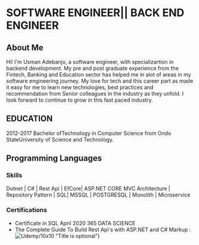 # SOFTWARE ENGINEER|| BACK END ENGINEER

## About Me

Hi! I'm Usman Adebanjo, a software engineer, with specializartion in backend development.
My pre and post graduate experience from the Fintech, Banking and Education sector has helped me in alot of areas in my software engineering journey. My love for tech and this career part as made it easy for me to learn new technologies, best practices and recommendation from Senior colleagues in the industry as they unfold. I look forward to continue to grow in this fast paced industry.
## EDUCATION
2012-2017 Bachelor ofTechnology in Computer Science from Ondo StateUniversity of Science and Technology.

## Programming Languages

### Skills
Dotnet | C# | Rest Api | EfCore| ASP.NET CORE 
MVC Architecture | Repository Pattern | 
SQL| MSSQL | POSTGRESQL | Monolith | Microservice

### Certifications
* Certificate in SQL April 2020 365 DATA SCIENCE
* The Complete Guide To Build Rest Api's with ASP.NET and C# Markup : ![Udemy](https://tinyurl.com/nvs5rbbh)/10x10 "Title is optional")


<!---
UsmanAdebanjo/UsmanAdebanjo is a ✨ special ✨ repository because its `README.md` (this file) appears on your GitHub profile.
You can click the Preview link to take a look at your changes.
--->
